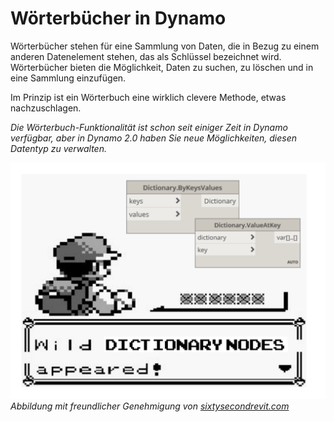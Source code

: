 

# Wörterbücher in Dynamo

Wörterbücher stehen für eine Sammlung von Daten, die in Bezug zu einem anderen Datenelement stehen, das als Schlüssel bezeichnet wird. Wörterbücher bieten die Möglichkeit, Daten zu suchen, zu löschen und in eine Sammlung einzufügen.

Im Prinzip ist ein Wörterbuch eine wirklich clevere Methode, etwas nachzuschlagen.

*Die Wörterbuch-Funktionalität ist schon seit einiger Zeit in Dynamo verfügbar, aber in Dynamo 2.0 haben Sie neue Möglichkeiten, diesen Datentyp zu verwalten.*

![BILD](images/9/dictionaryNodesAppeared.png) *Abbildung mit freundlicher Genehmigung von [sixtysecondrevit.com](http://sixtysecondrevit.com/2018-01-22-new-dictionary-nodes-in-dynamobim-daily-build/)*

